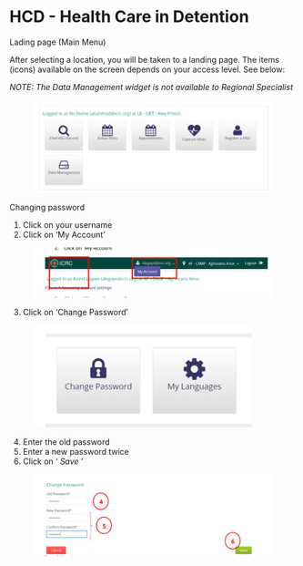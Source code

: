 # HCD - Health Care in Detention

Lading page (Main Menu)

After selecting a location, you will be taken to a landing page. The items (icons) available on the screen depends on your access level. See below:

_NOTE: The Data Management widget is not available to Regional Specialist_

<figure><img src="../../.gitbook/assets/image (89).png" alt=""><figcaption></figcaption></figure>

Changing password

1. Click on your username
2. Click on ‘My Account’

<figure><img src="../../.gitbook/assets/image (90).png" alt=""><figcaption></figcaption></figure>

3. Click on ‘Change Password’

<figure><img src="../../.gitbook/assets/image (91).png" alt=""><figcaption></figcaption></figure>

4. Enter the old password
5. Enter a new password twice
6. Click on ‘ _Save_ ’

<figure><img src="../../.gitbook/assets/image (92).png" alt=""><figcaption></figcaption></figure>

###

